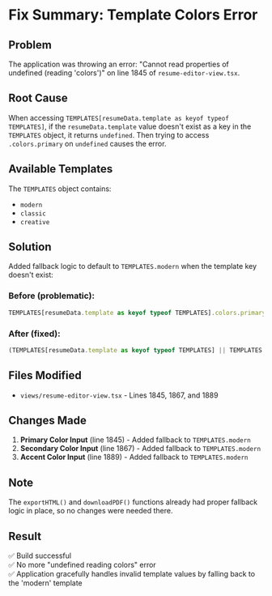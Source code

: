 # Fix Summary: Template Colors Error

## Problem
The application was throwing an error: "Cannot read properties of undefined (reading 'colors')" on line 1845 of `resume-editor-view.tsx`.

## Root Cause
When accessing `TEMPLATES[resumeData.template as keyof typeof TEMPLATES]`, if the `resumeData.template` value doesn't exist as a key in the `TEMPLATES` object, it returns `undefined`. Then trying to access `.colors.primary` on `undefined` causes the error.

## Available Templates
The `TEMPLATES` object contains:
- `modern`
- `classic` 
- `creative`

## Solution
Added fallback logic to default to `TEMPLATES.modern` when the template key doesn't exist:

### Before (problematic):
```typescript
TEMPLATES[resumeData.template as keyof typeof TEMPLATES].colors.primary
```

### After (fixed):
```typescript
(TEMPLATES[resumeData.template as keyof typeof TEMPLATES] || TEMPLATES.modern).colors.primary
```

## Files Modified
- `views/resume-editor-view.tsx` - Lines 1845, 1867, and 1889

## Changes Made
1. **Primary Color Input** (line 1845) - Added fallback to `TEMPLATES.modern`
2. **Secondary Color Input** (line 1867) - Added fallback to `TEMPLATES.modern`
3. **Accent Color Input** (line 1889) - Added fallback to `TEMPLATES.modern`

## Note
The `exportHTML()` and `downloadPDF()` functions already had proper fallback logic in place, so no changes were needed there.

## Result
✅ Build successful  
✅ No more "undefined reading colors" error  
✅ Application gracefully handles invalid template values by falling back to the 'modern' template
